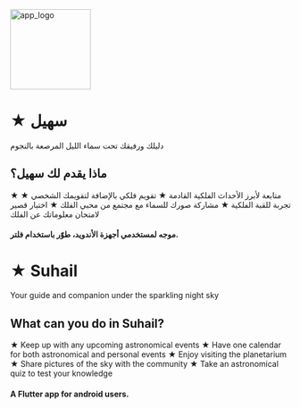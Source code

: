 <img width="144" alt="app_logo" src="https://github.com/Afnan-8787/suhail/assets/113528321/665f06fd-b084-4176-b708-9639fde7337a">

# ★ سهيل
 دليلك ورفيقك تحت سماء الليل المرصعة بالنجوم
 ## ماذا يقدم لك سهيل؟
 ★ متابعة لأبرز الأحداث الفلكية القادمة
 ★ تقويم فلكي بالإضافة لتقويمك الشخصي
 ★ تجربة للقبة الفلكية
 ★ مشاركة صورك للسماء مع مجتمع من محبي الفلك
 ★ اختبار قصير لامتحان معلوماتك عن الفلك

 
 ####  موجه لمستخدمي أجهزة الأندويد، طوّر باستخدام فلتر.

# ★ Suhail 
Your guide and companion under the sparkling night sky 

## What can you do in Suhail?
★ Keep up with any upcoming astronomical events
★ Have one calendar for both astronomical and personal events
★ Enjoy visiting the planetarium
★ Share pictures of the sky with the community
★ Take an astronomical quiz to test your knowledge

#### A Flutter app for android users.


